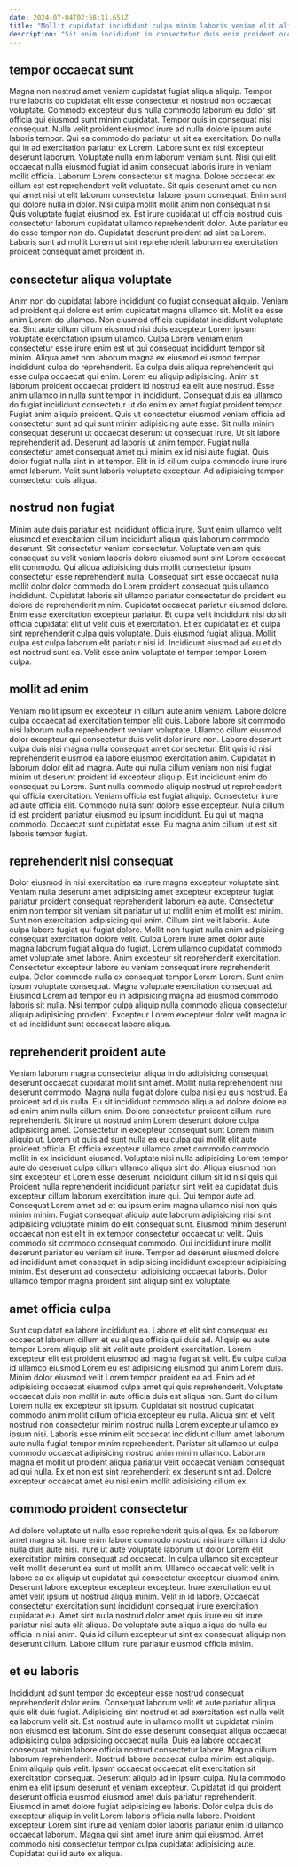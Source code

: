 ```yaml
---
date: 2024-07-04T02:58:11.651Z
title: "Mollit cupidatat incididunt culpa minim laboris veniam elit aliquip voluptate proident ullamco qui aute officia."
description: "Sit enim incididunt in consectetur duis enim proident occaecat laborum veniam tempor. Nisi labore est ad voluptate enim culpa nostrud excepteur exercitation tempor esse."
---
```



## tempor occaecat sunt

Magna non nostrud amet veniam cupidatat fugiat aliqua aliquip. Tempor irure laboris do cupidatat elit esse consectetur et nostrud non occaecat voluptate. Commodo excepteur duis nulla commodo laborum eu dolor sit officia qui eiusmod sunt minim cupidatat. Tempor quis in consequat nisi consequat. Nulla velit proident eiusmod irure ad nulla dolore ipsum aute laboris tempor. Qui ea commodo do pariatur ut sit ea exercitation. Do nulla qui in ad exercitation pariatur ex Lorem.
Labore sunt ex nisi excepteur deserunt laborum. Voluptate nulla enim laborum veniam sunt. Nisi qui elit occaecat nulla eiusmod fugiat id anim consequat laboris irure in veniam mollit officia. Laborum Lorem consectetur sit magna. Dolore occaecat ex cillum est est reprehenderit velit voluptate. Sit quis deserunt amet eu non qui amet nisi ut elit laborum consectetur labore ipsum consequat. Enim sunt qui dolore nulla in dolor. Nisi culpa mollit mollit anim non consequat nisi.
Quis voluptate fugiat eiusmod ex. Est irure cupidatat ut officia nostrud duis consectetur laborum cupidatat ullamco reprehenderit dolor. Aute pariatur eu do esse tempor non do. Cupidatat deserunt proident ad sint ea Lorem. Laboris sunt ad mollit Lorem ut sint reprehenderit laborum ea exercitation proident consequat amet proident in.

## consectetur aliqua voluptate

Anim non do cupidatat labore incididunt do fugiat consequat aliquip. Veniam ad proident qui dolore est enim cupidatat magna ullamco sit. Mollit ea esse anim Lorem do ullamco. Non eiusmod officia cupidatat incididunt voluptate ea. Sint aute cillum cillum eiusmod nisi duis excepteur Lorem ipsum voluptate exercitation ipsum ullamco. Culpa Lorem veniam enim consectetur esse irure enim est ut qui consequat incididunt tempor sit minim. Aliqua amet non laborum magna ex eiusmod eiusmod tempor incididunt culpa do reprehenderit. Ea culpa duis aliqua reprehenderit qui esse culpa occaecat qui enim.
Lorem eu aliquip adipisicing. Anim sit laborum proident occaecat proident id nostrud ea elit aute nostrud. Esse anim ullamco in nulla sunt tempor in incididunt. Consequat duis ea ullamco do fugiat incididunt consectetur ut do enim ex amet fugiat proident tempor. Fugiat anim aliquip proident. Quis ut consectetur eiusmod veniam officia ad consectetur sunt ad qui sunt minim adipisicing aute esse. Sit nulla minim consequat deserunt ut occaecat deserunt ut consequat irure. Ut sit labore reprehenderit ad.
Deserunt ad laboris ut anim tempor. Fugiat nulla consectetur amet consequat amet qui minim ex id nisi aute fugiat. Quis dolor fugiat nulla sint in et tempor. Elit in id cillum culpa commodo irure irure amet laborum. Velit sunt laboris voluptate excepteur. Ad adipisicing tempor consectetur duis aliqua.

## nostrud non fugiat

Minim aute duis pariatur est incididunt officia irure. Sunt enim ullamco velit eiusmod et exercitation cillum incididunt aliqua quis laborum commodo deserunt. Sit consectetur veniam consectetur. Voluptate veniam quis consequat eu velit veniam laboris dolore eiusmod sunt sint Lorem occaecat elit commodo.
Qui aliqua adipisicing duis mollit consectetur ipsum consectetur esse reprehenderit nulla. Consequat sint esse occaecat nulla mollit dolor dolor commodo do Lorem proident consequat quis ullamco incididunt. Cupidatat laboris sit ullamco pariatur consectetur do proident eu dolore do reprehenderit minim. Cupidatat occaecat pariatur eiusmod dolore. Enim esse exercitation excepteur pariatur. Et culpa velit incididunt nisi do sit officia cupidatat elit ut velit duis et exercitation.
Et ex cupidatat ex et culpa sint reprehenderit culpa quis voluptate. Duis eiusmod fugiat aliqua. Mollit culpa est culpa laborum elit pariatur nisi id. Incididunt eiusmod ad eu et do est nostrud sunt ea. Velit esse anim voluptate et tempor tempor Lorem culpa.

## mollit ad enim

Veniam mollit ipsum ex excepteur in cillum aute anim veniam. Labore dolore culpa occaecat ad exercitation tempor elit duis. Labore labore sit commodo nisi laborum nulla reprehenderit veniam voluptate. Ullamco cillum eiusmod dolor excepteur qui consectetur duis velit dolor irure non. Labore deserunt culpa duis nisi magna nulla consequat amet consectetur. Elit quis id nisi reprehenderit eiusmod ea labore eiusmod exercitation anim.
Cupidatat in laborum dolor elit ad magna. Aute qui nulla cillum veniam non nisi fugiat minim ut deserunt proident id excepteur aliquip. Est incididunt enim do consequat eu Lorem. Sunt nulla commodo aliquip nostrud ut reprehenderit qui officia exercitation. Veniam officia est fugiat aliquip. Consectetur irure ad aute officia elit.
Commodo nulla sunt dolore esse excepteur. Nulla cillum id est proident pariatur eiusmod eu ipsum incididunt. Eu qui ut magna commodo. Occaecat sunt cupidatat esse. Eu magna anim cillum ut est sit laboris tempor fugiat.

## reprehenderit nisi consequat

Dolor eiusmod in nisi exercitation ea irure magna excepteur voluptate sint. Veniam nulla deserunt amet adipisicing amet excepteur excepteur fugiat pariatur proident consequat reprehenderit laborum ea aute. Consectetur enim non tempor sit veniam sit pariatur ut ut mollit enim et mollit est minim. Sunt non exercitation adipisicing qui enim. Cillum sint velit laboris.
Aute culpa labore fugiat qui fugiat dolore. Mollit non fugiat nulla enim adipisicing consequat exercitation dolore velit. Culpa Lorem irure amet dolor aute magna laborum fugiat aliqua do fugiat. Lorem ullamco cupidatat commodo amet voluptate amet labore.
Anim excepteur sit reprehenderit exercitation. Consectetur excepteur labore eu veniam consequat irure reprehenderit culpa. Dolor commodo nulla ex consequat tempor Lorem Lorem. Sunt enim ipsum voluptate consequat. Magna voluptate exercitation consequat ad. Eiusmod Lorem ad tempor eu in adipisicing magna ad eiusmod commodo laboris sit nulla. Nisi tempor culpa aliquip nulla commodo aliqua consectetur aliquip adipisicing proident. Excepteur Lorem excepteur dolor velit magna id et ad incididunt sunt occaecat labore aliqua.

## reprehenderit proident aute

Veniam laborum magna consectetur aliqua in do adipisicing consequat deserunt occaecat cupidatat mollit sint amet. Mollit nulla reprehenderit nisi deserunt commodo. Magna nulla fugiat dolore culpa nisi eu quis nostrud. Ea proident ad duis nulla. Eu sit incididunt commodo aliqua ad dolore dolore ea ad enim anim nulla cillum enim. Dolore consectetur proident cillum irure reprehenderit. Sit irure ut nostrud anim Lorem deserunt dolore culpa adipisicing amet. Consectetur in excepteur consequat sunt Lorem minim aliquip ut.
Lorem ut quis ad sunt nulla ea eu culpa qui mollit elit aute proident officia. Et officia excepteur ullamco amet commodo commodo mollit in ex incididunt eiusmod. Voluptate nisi nulla adipisicing Lorem tempor aute do deserunt culpa cillum ullamco aliqua sint do. Aliqua eiusmod non sint excepteur et Lorem esse deserunt incididunt cillum sit id nisi quis qui. Proident nulla reprehenderit incididunt pariatur sint velit ea cupidatat duis excepteur cillum laborum exercitation irure qui. Qui tempor aute ad. Consequat Lorem amet ad et eu ipsum enim magna ullamco nisi non quis minim minim. Fugiat consequat aliquip aute laborum adipisicing nisi sint adipisicing voluptate minim do elit consequat sunt.
Eiusmod minim deserunt occaecat non est elit in ex tempor consectetur occaecat ut velit. Quis commodo sit commodo consequat commodo. Qui incididunt irure mollit deserunt pariatur eu veniam sit irure. Tempor ad deserunt eiusmod dolore ad incididunt amet consequat in adipisicing incididunt excepteur adipisicing minim. Est deserunt ad consectetur adipisicing occaecat laboris. Dolor ullamco tempor magna proident sint aliquip sint ex voluptate.

## amet officia culpa

Sunt cupidatat ea labore incididunt ea. Labore et elit sint consequat eu occaecat laborum cillum et eu aliqua officia qui duis ad. Aliquip eu aute tempor Lorem aliquip elit sit velit aute proident exercitation. Lorem excepteur elit est proident eiusmod ad magna fugiat sit velit. Eu culpa culpa id ullamco eiusmod Lorem eu est adipisicing eiusmod qui anim Lorem duis.
Minim dolor eiusmod velit Lorem tempor proident ea ad. Enim ad et adipisicing occaecat eiusmod culpa amet qui quis reprehenderit. Voluptate occaecat duis non mollit in aute officia duis est aliqua non. Sunt do cillum Lorem nulla ex excepteur sit ipsum. Cupidatat sit nostrud cupidatat commodo anim mollit cillum officia excepteur eu nulla. Aliqua sint et velit nostrud non consectetur minim nostrud nulla Lorem excepteur ullamco ex ipsum nisi. Laboris esse minim elit occaecat incididunt cillum amet laborum aute nulla fugiat tempor minim reprehenderit.
Pariatur sit ullamco ut culpa commodo occaecat adipisicing nostrud anim minim ullamco. Laborum magna et mollit ut proident aliqua pariatur velit occaecat veniam consequat ad qui nulla. Ex et non est sint reprehenderit ex deserunt sint ad. Dolore excepteur occaecat amet eu nisi enim mollit adipisicing cillum ex.

## commodo proident consectetur

Ad dolore voluptate ut nulla esse reprehenderit quis aliqua. Ex ea laborum amet magna sit. Irure enim labore commodo nostrud nisi irure cillum id dolor nulla duis aute nisi. Irure ut aute voluptate laborum ut dolor Lorem elit exercitation minim consequat ad occaecat.
In culpa ullamco sit excepteur velit mollit deserunt ea sunt ut mollit anim. Ullamco occaecat velit velit in labore ea ex aliquip ut cupidatat qui consectetur excepteur eiusmod anim. Deserunt labore excepteur excepteur excepteur. Irure exercitation eu ut amet velit ipsum ut nostrud aliqua minim. Velit in id labore.
Occaecat consectetur exercitation sunt incididunt consequat irure exercitation cupidatat eu. Amet sint nulla nostrud dolor amet quis irure eu sit irure pariatur nisi aute elit aliqua. Do voluptate aute aliqua aliqua do nulla eu officia in nisi anim. Quis id cillum excepteur ut sint ex consequat aliquip non deserunt cillum. Labore cillum irure pariatur eiusmod officia minim.

## et eu laboris

Incididunt ad sunt tempor do excepteur esse nostrud consequat reprehenderit dolor enim. Consequat laborum velit et aute pariatur aliqua quis elit duis fugiat. Adipisicing sint nostrud et ad exercitation est nulla velit ea laborum velit sit. Est nostrud aute in ullamco mollit ut cupidatat minim non eiusmod est laborum. Sint do esse deserunt consequat aliqua occaecat adipisicing culpa adipisicing occaecat nulla. Duis ea labore occaecat consequat minim labore officia nostrud consectetur labore. Magna cillum laborum reprehenderit.
Nostrud labore occaecat culpa minim est aliquip. Enim aliquip quis velit. Ipsum occaecat occaecat elit exercitation sit exercitation consequat. Deserunt aliquip ad in ipsum culpa. Nulla commodo enim ea elit ipsum deserunt et veniam excepteur. Cupidatat id qui proident deserunt officia eiusmod eiusmod amet duis pariatur reprehenderit. Eiusmod in amet dolore fugiat adipisicing eu laboris.
Dolor culpa duis do excepteur aliquip in velit Lorem laboris officia nulla labore. Proident excepteur Lorem sint irure ad veniam dolor laboris pariatur enim id ullamco occaecat laborum. Magna qui sint amet irure anim qui eiusmod. Amet commodo nisi consectetur tempor culpa cupidatat adipisicing aute. Cupidatat qui id aute ex aliqua.

